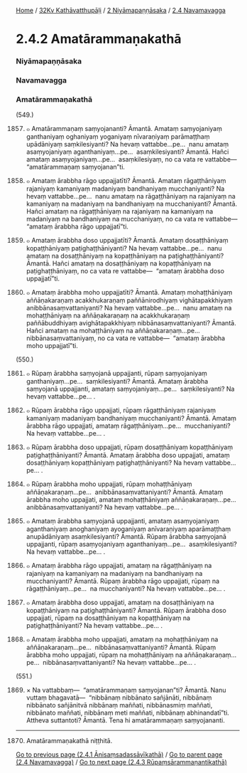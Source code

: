 
[Home](/) / [32Kv Kathāvatthupāḷi](/tipitaka/32Kv.md) / [2 Niyāmapaṇṇāsaka](/tipitaka/32Kv/2.md) / [2.4 Navamavagga](/tipitaka/32Kv/2/2.4.md)

# 2.4.2 Amatārammaṇakathā

### Niyāmapaṇṇāsaka

### Navamavagga

### Amatārammaṇakathā

(549.)

1857. ๐ Amatārammaṇaṃ saṃyojananti? Āmantā. Amataṃ saṃyojaniyaṃ ganthaniyaṃ oghaniyaṃ yoganiyaṃ nīvaraṇiyaṃ parāmaṭṭhaṃ upādāniyaṃ saṃkilesiyanti? Na hevaṃ vattabbe…pe…  nanu amataṃ asaṃyojaniyaṃ aganthaniyaṃ…pe…  asaṃkilesiyanti? Āmantā. Hañci amataṃ asaṃyojaniyaṃ…pe…  asaṃkilesiyaṃ, no ca vata re vattabbe—  “amatārammaṇaṃ saṃyojanan”ti.

1858. ๐ Amataṃ ārabbha rāgo uppajjatīti? Āmantā. Amataṃ rāgaṭṭhāniyaṃ rajaniyaṃ kamaniyaṃ madaniyaṃ bandhaniyaṃ mucchaniyanti? Na hevaṃ vattabbe…pe…  nanu amataṃ na rāgaṭṭhāniyaṃ na rajaniyaṃ na kamaniyaṃ na madaniyaṃ na bandhaniyaṃ na mucchaniyanti? Āmantā. Hañci amataṃ na rāgaṭṭhāniyaṃ na rajaniyaṃ na kamaniyaṃ na madaniyaṃ na bandhaniyaṃ na mucchaniyaṃ, no ca vata re vattabbe—  “amataṃ ārabbha rāgo uppajjatī”ti.

1859. ๐ Amataṃ ārabbha doso uppajjatīti? Āmantā. Amataṃ dosaṭṭhāniyaṃ kopaṭṭhāniyaṃ paṭighaṭṭhāniyanti? Na hevaṃ vattabbe…pe…  nanu amataṃ na dosaṭṭhāniyaṃ na kopaṭṭhāniyaṃ na paṭighaṭṭhāniyanti? Āmantā. Hañci amataṃ na dosaṭṭhāniyaṃ na kopaṭṭhāniyaṃ na paṭighaṭṭhāniyaṃ, no ca vata re vattabbe—  “amataṃ ārabbha doso uppajjatī”ti.

1860. ๐ Amataṃ ārabbha moho uppajjatīti? Āmantā. Amataṃ mohaṭṭhāniyaṃ aññāṇakaraṇaṃ acakkhukaraṇaṃ paññānirodhiyaṃ vighātapakkhiyaṃ anibbānasaṃvattaniyanti? Na hevaṃ vattabbe…pe…  nanu amataṃ na mohaṭṭhāniyaṃ na aññāṇakaraṇaṃ na acakkhukaraṇaṃ paññābuddhiyaṃ avighātapakkhiyaṃ nibbānasaṃvattaniyanti? Āmantā. Hañci amataṃ na mohaṭṭhāniyaṃ na aññāṇakaraṇaṃ…pe…  nibbānasaṃvattaniyaṃ, no ca vata re vattabbe—  “amataṃ ārabbha moho uppajjatī”ti.

(550.)

1861. ๐ Rūpaṃ ārabbha saṃyojanā uppajjanti, rūpaṃ saṃyojaniyaṃ ganthaniyaṃ…pe…  saṃkilesiyanti? Āmantā. Amataṃ ārabbha saṃyojanā uppajjanti, amataṃ saṃyojaniyaṃ…pe…  saṃkilesiyanti? Na hevaṃ vattabbe…pe… .

1862. ๐ Rūpaṃ ārabbha rāgo uppajjati, rūpaṃ rāgaṭṭhāniyaṃ rajaniyaṃ kamaniyaṃ madaniyaṃ bandhaniyaṃ mucchaniyanti? Āmantā. Amataṃ ārabbha rāgo uppajjati, amataṃ rāgaṭṭhāniyaṃ…pe…  mucchaniyanti? Na hevaṃ vattabbe…pe… .

1863. ๐ Rūpaṃ ārabbha doso uppajjati, rūpaṃ dosaṭṭhāniyaṃ kopaṭṭhāniyaṃ paṭighaṭṭhāniyanti? Āmantā. Amataṃ ārabbha doso uppajjati, amataṃ dosaṭṭhāniyaṃ kopaṭṭhāniyaṃ paṭighaṭṭhāniyanti? Na hevaṃ vattabbe…pe… .

1864. ๐ Rūpaṃ ārabbha moho uppajjati, rūpaṃ mohaṭṭhāniyaṃ aññāṇakaraṇaṃ…pe…  anibbānasaṃvattaniyanti? Āmantā. Amataṃ ārabbha moho uppajjati, amataṃ mohaṭṭhāniyaṃ aññāṇakaraṇaṃ…pe…  anibbānasaṃvattaniyanti? Na hevaṃ vattabbe…pe… .

1865. ๐ Amataṃ ārabbha saṃyojanā uppajjanti, amataṃ asaṃyojaniyaṃ aganthaniyaṃ anoghaniyaṃ ayoganiyaṃ anīvaraṇiyaṃ aparāmaṭṭhaṃ anupādāniyaṃ asaṃkilesiyanti? Āmantā. Rūpaṃ ārabbha saṃyojanā uppajjanti, rūpaṃ asaṃyojaniyaṃ aganthaniyaṃ…pe…  asaṃkilesiyanti? Na hevaṃ vattabbe…pe… .

1866. ๐ Amataṃ ārabbha rāgo uppajjati, amataṃ na rāgaṭṭhāniyaṃ na rajaniyaṃ na kamaniyaṃ na madaniyaṃ na bandhaniyaṃ na mucchaniyanti? Āmantā. Rūpaṃ ārabbha rāgo uppajjati, rūpaṃ na rāgaṭṭhāniyaṃ…pe…  na mucchaniyanti? Na hevaṃ vattabbe…pe… .

1867. ๐ Amataṃ ārabbha doso uppajjati, amataṃ na dosaṭṭhāniyaṃ na kopaṭṭhāniyaṃ na paṭighaṭṭhāniyanti? Āmantā. Rūpaṃ ārabbha doso uppajjati, rūpaṃ na dosaṭṭhāniyaṃ na kopaṭṭhāniyaṃ na paṭighaṭṭhāniyanti? Na hevaṃ vattabbe…pe… .

1868. ๐ Amataṃ ārabbha moho uppajjati, amataṃ na mohaṭṭhāniyaṃ na aññāṇakaraṇaṃ…pe…  nibbānasaṃvattaniyanti? Āmantā. Rūpaṃ ārabbha moho uppajjati, rūpaṃ na mohaṭṭhāniyaṃ na aññāṇakaraṇaṃ…pe…  nibbānasaṃvattaniyanti? Na hevaṃ vattabbe…pe… .

(551.)

1869. × Na vattabbaṃ—  “amatārammaṇaṃ saṃyojanan”ti? Āmantā. Nanu vuttaṃ bhagavatā—  “nibbānaṃ nibbānato sañjānāti, nibbānaṃ nibbānato sañjānitvā nibbānaṃ maññati, nibbānasmiṃ maññati, nibbānato maññati, nibbānaṃ meti maññati, nibbānaṃ abhinandatī”ti. Attheva suttantoti? Āmantā. Tena hi amatārammaṇaṃ saṃyojananti.

---

1870. Amatārammaṇakathā niṭṭhitā.



[Go to previous page (2.4.1 Ānisaṃsadassāvīkathā)](/tipitaka/32Kv/2/2.4/2.4.1.md) / [Go to parent page (2.4 Navamavagga)](/tipitaka/32Kv/2/2.4.md) / [Go to next page (2.4.3 Rūpaṃsārammaṇantikathā)](/tipitaka/32Kv/2/2.4/2.4.3.md)


